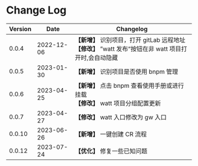 # Change Log

| Version | Date       | Changelog                                                                                                     |
| ------- | ---------- | ------------------------------------------------------------------------------------------------------------- |
| 0.0.4   | 2022-12-06 | **【新增】** 识别项目，打开 gitLab 远程地址 <br/> **【修改】** ”watt 发布“按钮在非 watt 项目打开时,会自动隐藏 |
| 0.0.5   | 2023-01-30 | **【新增】** 识别项目是否使用 bnpm 管理                                                                       |
| 0.0.6   | 2023-04-25 | **【新增】** 点击 bnpm 查看使用手册或进行挂载 <br/>**【修改】** watt 项目分组配置更新                         |
| 0.0.7   | 2023-04-27 | **【修改】** watt 入口修改为 gw 入口                                                                          |
| 0.0.10  | 2023-06-26 | **【新增】** 一键创建 CR 流程                                                                                 |
| 0.0.12  | 2023-07-24 | **【优化】** 修复一些已知问题                                                                                 |
